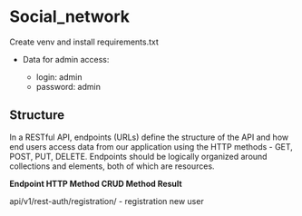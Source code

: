 # Social_network
Create venv and install requirements.txt

<ul>
<li>Data for admin access:</li>
  <ul>
    <li>login: admin</li>
    <li>password: admin</li>
  </ul>  
</ul>

## Structure
In a RESTful API, endpoints (URLs) define the structure of the API and how end users access data from our application using the 
HTTP methods - GET, POST, PUT, DELETE. Endpoints should be logically organized around collections and elements, both of which are resources.

<b>Endpoint	HTTP Method	CRUD Method	Result</b>

api/v1/rest-auth/registration/ - registration new user
